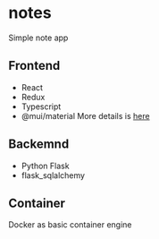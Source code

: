 # notes
Simple note app

## Frontend
* React
* Redux
* Typescript
* @mui/material
More details is [here](services/web/spa/README.md)

## Backemnd
* Python Flask
* flask_sqlalchemy

## Container
Docker as basic container engine
